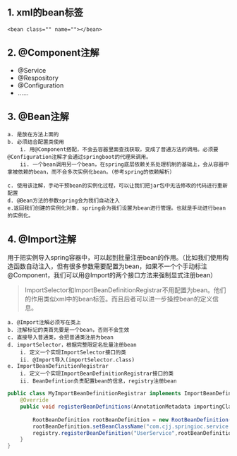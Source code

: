 ## 1. xml的bean标签
`<bean class="" name=""></bean>`

## 2. @Component注解

* @Service
* @Respository
* @Configuration
* ......


## 3. @Bean注解
	a. 是放在方法上面的
	b. 必须结合配置类使用
		i. 用@Component搭配，不会去容器里面查找获取，变成了普通方法的调用。必须要@Configuration注解才会通过springboot的代理来调用。
		ii. 一个bean调用另一个bean，在spring底层依赖关系处理机制的基础上，会从容器中拿被依赖的bean，而不会多次实例化bean。（参考spring的依赖解析）
		
	c. 使用该注解，手动干预bean的实例化过程，可以让我们把jar包中无法修改的代码进行重新配置
	d. @Bean方法的参数spring会为我们自动注入
	e.返回我们创建的实例化对象，spring会为我们设置为bean进行管理。也就是手动进行bean的实例化。


## 4. @Import注解
用于把实例导入spring容器中，可以起到批量注册bean的作用。（比如我们使用构造函数自动注入，但有很多参数需要配置为bean，如果不一个个手动标注@Component，我们可以用@Import的两个接口方法来强制显式注册bean）

>ImportSelector和ImportBeanDefinitionRegistrar不用配置为bean。他们的作用类似xml中的bean标签。而且后者可以进一步操控bean的定义信息。

	a. @Import注解必须写在类上
	b. 注解标记的类首先要是一个bean，否则不会生效
	c. 直接导入普通类，会把普通类注册为bean
	d. importSelector，根据完整限定名批量注册bean
		i. 定义一个实现ImportSelector接口的类
		ii. @Import导入(importSelector.class)
	e. ImportBeanDefinitionRegistrar
		i. 定义一个实现ImportBeanDefinitionRegistrar接口的类
		ii. BeanDefintion负责配置bean的信息，registry注册bean
		
	
```java
public class MyImportBeanDefinitionRegistrar implements ImportBeanDefinitionRegistrar {  
    @Override  
    public void registerBeanDefinitions(AnnotationMetadata importingClassMetadata, BeanDefinitionRegistry registry, BeanNameGenerator importBeanNameGenerator) {  
  
        RootBeanDefinition rootBeanDefinition = new RootBeanDefinition();  
        rootBeanDefinition.setBeanClassName("com.cjj.springioc.service.UserService");  
        registry.registerBeanDefinition("UserService",rootBeanDefinition);  
    }  
}
```